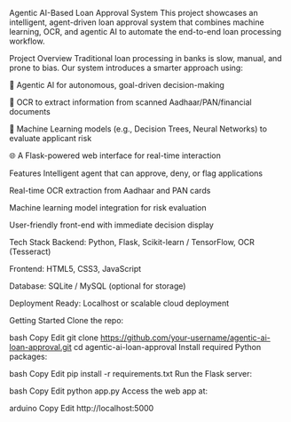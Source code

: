 Agentic AI-Based Loan Approval System
This project showcases an intelligent, agent-driven loan approval system that combines machine learning, OCR, and agentic AI to automate the end-to-end loan processing workflow.

Project Overview
Traditional loan processing in banks is slow, manual, and prone to bias. Our system introduces a smarter approach using:

🤖 Agentic AI for autonomous, goal-driven decision-making

📄 OCR to extract information from scanned Aadhaar/PAN/financial documents

🧮 Machine Learning models (e.g., Decision Trees, Neural Networks) to evaluate applicant risk

🌐 A Flask-powered web interface for real-time interaction

Features
Intelligent agent that can approve, deny, or flag applications

Real-time OCR extraction from Aadhaar and PAN cards

Machine learning model integration for risk evaluation

User-friendly front-end with immediate decision display

Tech Stack
Backend: Python, Flask, Scikit-learn / TensorFlow, OCR (Tesseract)

Frontend: HTML5, CSS3, JavaScript

Database: SQLite / MySQL (optional for storage)

Deployment Ready: Localhost or scalable cloud deployment

Getting Started
Clone the repo:

bash
Copy
Edit
git clone https://github.com/your-username/agentic-ai-loan-approval.git
cd agentic-ai-loan-approval
Install required Python packages:

bash
Copy
Edit
pip install -r requirements.txt
Run the Flask server:

bash
Copy
Edit
python app.py
Access the web app at:

arduino
Copy
Edit
http://localhost:5000
